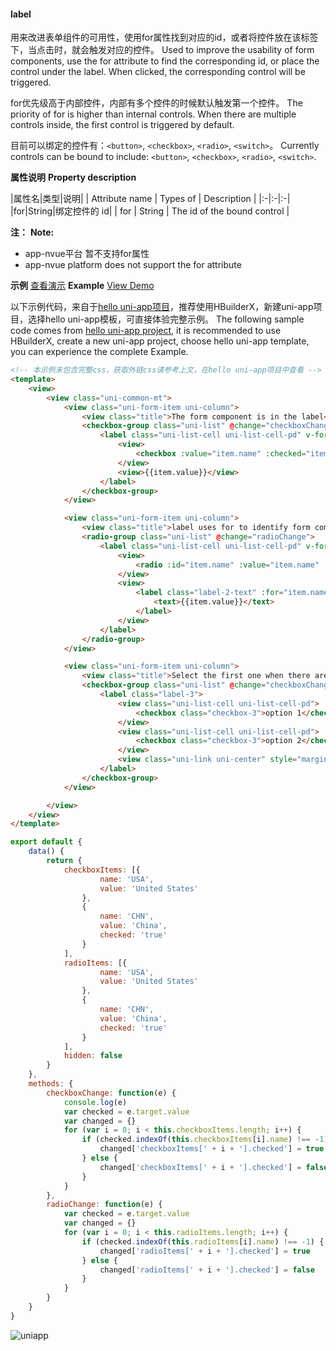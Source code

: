 #### label

用来改进表单组件的可用性，使用for属性找到对应的id，或者将控件放在该标签下，当点击时，就会触发对应的控件。
Used to improve the usability of form components, use the for attribute to find the corresponding id, or place the control under the label. When clicked, the corresponding control will be triggered.

for优先级高于内部控件，内部有多个控件的时候默认触发第一个控件。
The priority of for is higher than internal controls. When there are multiple controls inside, the first control is triggered by default.

目前可以绑定的控件有：``<button>``, ``<checkbox>``, ``<radio>``, ``<switch>``。
Currently controls can be bound to include: `<button>`, `<checkbox>`, `<radio>`, `<switch>`.

**属性说明**
**Property description**

|属性名|类型|说明|
| Attribute name | Types of | Description                 |
|:-|:-|:-|
|for|String|绑定控件的 id|
| for            | String   | The id of the bound control |

**注：**
**Note:**
- app-nvue平台 暂不支持for属性
- app-nvue platform does not support the for attribute

**示例** [查看演示](https://hellouniapp.dcloud.net.cn/pages/component/label/label)
**Example** [View Demo](https://hellouniapp.dcloud.net.cn/pages/component/label/label)
 
以下示例代码，来自于[hello uni-app项目](https://github.com/dcloudio/hello-uniapp)，推荐使用HBuilderX，新建uni-app项目，选择hello uni-app模板，可直接体验完整示例。
The following sample code comes from [hello uni-app project](https://github.com/dcloudio/hello-uniapp), it is recommended to use HBuilderX, create a new uni-app project, choose hello uni-app template, you can experience the complete Example.
```html
<!-- 本示例未包含完整css，获取外链css请参考上文，在hello uni-app项目中查看 -->
<template>
	<view>
		<view class="uni-common-mt">
			<view class="uni-form-item uni-column">
				<view class="title">The form component is in the label</view>
				<checkbox-group class="uni-list" @change="checkboxChange">
					<label class="uni-list-cell uni-list-cell-pd" v-for="item in checkboxItems" :key="item.name">
						<view>
							<checkbox :value="item.name" :checked="item.checked"></checkbox>
						</view>
						<view>{{item.value}}</view>
					</label>
				</checkbox-group>
			</view>

			<view class="uni-form-item uni-column">
				<view class="title">label uses for to identify form components</view>
				<radio-group class="uni-list" @change="radioChange">
					<label class="uni-list-cell uni-list-cell-pd" v-for="(item,index) in radioItems" :key="index">
						<view>
							<radio :id="item.name" :value="item.name" :checked="item.checked"></radio>
						</view>
						<view>
							<label class="label-2-text" :for="item.name">
								<text>{{item.value}}</text>
							</label>
						</view>
					</label>
				</radio-group>
			</view>

			<view class="uni-form-item uni-column">
				<view class="title">Select the first one when there are multiple labels</view>
				<checkbox-group class="uni-list" @change="checkboxChange">
					<label class="label-3">
						<view class="uni-list-cell uni-list-cell-pd">
							<checkbox class="checkbox-3">option 1</checkbox>
						</view>
						<view class="uni-list-cell uni-list-cell-pd">
							<checkbox class="checkbox-3">option 2</checkbox>
						</view>
						<view class="uni-link uni-center" style="margin-top:20rpx;">Click the text under the label to select the first checkbox by default</view>
					</label>
				</checkbox-group>
			</view>

		</view>
	</view>
</template>
```
 
```javascript
export default {
    data() {
        return {
            checkboxItems: [{
                    name: 'USA',
                    value: 'United States'
                },
                {
                    name: 'CHN',
                    value: 'China',
                    checked: 'true'
                }
            ],
            radioItems: [{
                    name: 'USA',
                    value: 'United States'
                },
                {
                    name: 'CHN',
                    value: 'China',
                    checked: 'true'
                }
            ],
            hidden: false
        }
    },
    methods: {
        checkboxChange: function(e) {
            console.log(e)
            var checked = e.target.value
            var changed = {}
            for (var i = 0; i < this.checkboxItems.length; i++) {
                if (checked.indexOf(this.checkboxItems[i].name) !== -1) {
                    changed['checkboxItems[' + i + '].checked'] = true
                } else {
                    changed['checkboxItems[' + i + '].checked'] = false
                }
            }
        },
        radioChange: function(e) {
            var checked = e.target.value
            var changed = {}
            for (var i = 0; i < this.radioItems.length; i++) {
                if (checked.indexOf(this.radioItems[i].name) !== -1) {
                    changed['radioItems[' + i + '].checked'] = true
                } else {
                    changed['radioItems[' + i + '].checked'] = false
                }
            }
        }
    }
}
```
 
![uniapp](https://bjetxgzv.cdn.bspapp.com/VKCEYUGU-uni-app-doc/4588a660-4f30-11eb-a16f-5b3e54966275.png)
 
